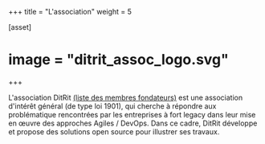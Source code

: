 +++
title = "L'association"
weight = 5

[asset]
#  image = "ditrit_assoc_logo.svg"
+++

L'association DitRit [(liste des membres fondateurs)](/founders) est une association d'intérêt général (de type loi 1901), qui cherche à répondre aux problématique rencontrées par les entreprises à fort legacy dans leur mise en œuvre des approches Agiles / DevOps. Dans ce cadre, DitRit développe et propose des solutions open source pour illustrer ses travaux.